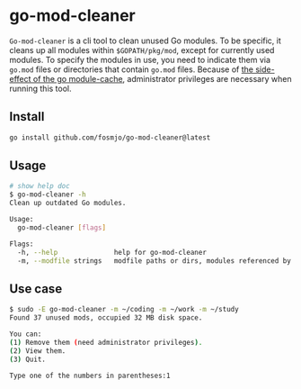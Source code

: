 # go-mod-cleaner

`Go-mod-cleaner` is a cli tool to clean unused Go modules. To be specific, it cleans up all modules within `$GOPATH/pkg/mod`, except for currently used modules. To specify the modules in use, you need to indicate them via `go.mod` files or directories that contain `go.mod` files. Because of [the side-effect of the go module-cache](https://go.dev/ref/mod#module-cache), administrator privileges are necessary when running this tool.

## Install

```sh
go install github.com/fosmjo/go-mod-cleaner@latest
```

## Usage

```sh
# show help doc
$ go-mod-cleaner -h
Clean up outdated Go modules.

Usage:
  go-mod-cleaner [flags]

Flags:
  -h, --help              help for go-mod-cleaner
  -m, --modfile strings   modfile paths or dirs, modules referenced by these modfiles are considered in use, and won't be cleaned
```

## Use case

```sh
$ sudo -E go-mod-cleaner -m ~/coding -m ~/work -m ~/study
Found 37 unused mods, occupied 32 MB disk space.

You can:
(1) Remove them (need administrator privileges).
(2) View them.
(3) Quit.

Type one of the numbers in parentheses:1
```
